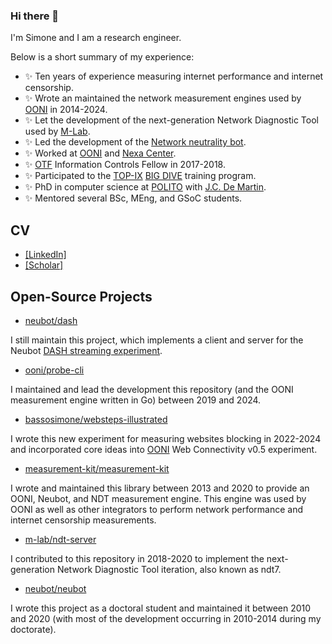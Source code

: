 ### Hi there 👋

I'm Simone and I am a research engineer.

Below is a short summary of my experience:

- ✨ Ten years of experience measuring internet performance and internet censorship.
- ✨ Wrote an maintained the network measurement engines used by [OONI](https://ooni.org/) in 2014-2024.
- ✨ Let the development of the next-generation Network Diagnostic Tool used by [M-Lab](https://measurementlab.net/).
- ✨ Led the development of the [Network neutrality bot](https://github.com/neubot/neubot).
- ✨ Worked at [OONI](https://ooni.org/) and [Nexa Center](https://nexa.polito.it/).
- ✨ [OTF](https://www.opentech.fund/) Information Controls Fellow in 2017-2018.
- ✨ Participated to the [TOP-IX](https://www.top-ix.org/) [BIG DIVE](https://github.com/bigdive) training program.
- ✨ PhD in computer science at [POLITO](https://www.polito.it/) with [J.C. De Martin](https://demartin.polito.it/).
- ✨ Mentored several BSc, MEng, and GSoC students.

## CV

- [[LinkedIn]](https://www.linkedin.com/in/bassosimone/)
- [[Scholar]](https://scholar.google.com/citations?user=f_TerfgAAAAJ&hl=en)

## Open-Source Projects

- [neubot/dash](https://github.com/neubot/dash)

I still maintain this project, which implements a client and server for the Neubot [DASH streaming experiment](https://github.com/ooni/spec/blob/master/nettests/ts-021-dash.md).

- [ooni/probe-cli](https://github.com/ooni/probe-cli)

I maintained and lead the development this repository (and the OONI measurement engine written in Go) between 2019 and 2024.

- [bassosimone/websteps-illustrated](https://github.com/bassosimone/websteps-illustrated)

I wrote this new experiment for measuring websites blocking in 2022-2024 and incorporated core ideas into [OONI](https://ooni.org/) Web Connectivity v0.5 experiment.

- [measurement-kit/measurement-kit](https://github.com/measurement-kit/measurement-kit)

I wrote and maintained this library between 2013 and 2020 to provide an OONI, Neubot, and NDT measurement engine. This engine was used by OONI
as well as other integrators to perform network performance and internet censorship measurements.

- [m-lab/ndt-server](https://github.com/m-lab/ndt-server)

I contributed to this repository in 2018-2020 to implement the next-generation Network Diagnostic Tool iteration, also known as ndt7.

- [neubot/neubot](https://github.com/neubot/neubot)

I wrote this project as a doctoral student and maintained it between 2010 and 2020 (with most of the development occurring in 2010-2014 during my doctorate).

